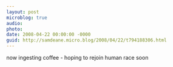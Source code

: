 ```yaml
---
layout: post
microblog: true
audio: 
photo: 
date: 2008-04-22 00:00:00 -0000
guid: http://samdeane.micro.blog/2008/04/22/t794188306.html
---
```

now ingesting coffee - hoping to rejoin human race soon
